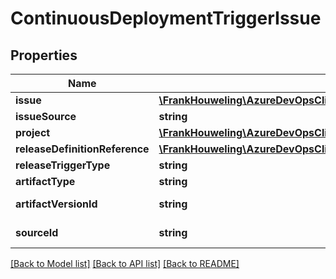 # ContinuousDeploymentTriggerIssue

## Properties
Name | Type | Description | Notes
------------ | ------------- | ------------- | -------------
**issue** | [**\FrankHouweling\AzureDevOpsClient\Release\Model\Issue**](Issue.md) |  | [optional] 
**issueSource** | **string** |  | [optional] 
**project** | [**\FrankHouweling\AzureDevOpsClient\Release\Model\ProjectReference**](ProjectReference.md) |  | [optional] 
**releaseDefinitionReference** | [**\FrankHouweling\AzureDevOpsClient\Release\Model\ReleaseDefinitionShallowReference**](ReleaseDefinitionShallowReference.md) |  | [optional] 
**releaseTriggerType** | **string** |  | [optional] 
**artifactType** | **string** | Artifact type. | [optional] 
**artifactVersionId** | **string** | ArtifactVersion ID. | [optional] 
**sourceId** | **string** | Artifact source ID. | [optional] 

[[Back to Model list]](../README.md#documentation-for-models) [[Back to API list]](../README.md#documentation-for-api-endpoints) [[Back to README]](../README.md)


